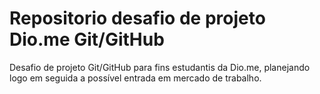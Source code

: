 # Repositorio desafio de projeto Dio.me Git/GitHub
Desafio de projeto Git/GitHub para fins estudantis da Dio.me, planejando logo em seguida a possível entrada em mercado de trabalho.
